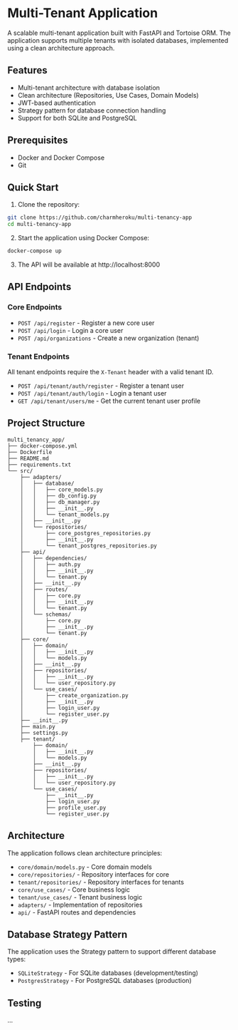 # Multi-Tenant Application

A scalable multi-tenant application built with FastAPI and Tortoise ORM. The application supports multiple tenants with isolated databases, implemented using a clean architecture approach.

## Features

- Multi-tenant architecture with database isolation
- Clean architecture (Repositories, Use Cases, Domain Models)
- JWT-based authentication
- Strategy pattern for database connection handling
- Support for both SQLite and PostgreSQL

## Prerequisites

- Docker and Docker Compose
- Git

## Quick Start

1. Clone the repository:
```bash
git clone https://github.com/charmheroku/multi-tenancy-app
cd multi-tenancy-app
```

2. Start the application using Docker Compose:
```bash
docker-compose up
```

3. The API will be available at http://localhost:8000


## API Endpoints

### Core Endpoints

- `POST /api/register` - Register a new core user
- `POST /api/login` - Login a core user
- `POST /api/organizations` - Create a new organization (tenant)

### Tenant Endpoints

All tenant endpoints require the `X-Tenant` header with a valid tenant ID.

- `POST /api/tenant/auth/register` - Register a tenant user
- `POST /api/tenant/auth/login` - Login a tenant user
- `GET /api/tenant/users/me` - Get the current tenant user profile

## Project Structure

```
multi_tenancy_app/
├── docker-compose.yml
├── Dockerfile
├── README.md
├── requirements.txt
└── src/
    ├── adapters/
    │   ├── database/
    │   │   ├── core_models.py
    │   │   ├── db_config.py
    │   │   ├── db_manager.py
    │   │   ├── __init__.py
    │   │   └── tenant_models.py
    │   ├── __init__.py
    │   └── repositories/
    │       ├── core_postgres_repositories.py
    │       ├── __init__.py
    │       └── tenant_postgres_repositories.py
    ├── api/
    │   ├── dependencies/
    │   │   ├── auth.py
    │   │   ├── __init__.py
    │   │   └── tenant.py
    │   ├── __init__.py
    │   ├── routes/
    │   │   ├── core.py
    │   │   ├── __init__.py
    │   │   └── tenant.py
    │   └── schemas/
    │       ├── core.py
    │       ├── __init__.py
    │       └── tenant.py
    ├── core/
    │   ├── domain/
    │   │   ├── __init__.py
    │   │   └── models.py
    │   ├── __init__.py
    │   ├── repositories/
    │   │   ├── __init__.py
    │   │   └── user_repository.py
    │   └── use_cases/
    │       ├── create_organization.py
    │       ├── __init__.py
    │       ├── login_user.py
    │       └── register_user.py
    ├── __init__.py
    ├── main.py
    ├── settings.py
    ├── tenant/
        ├── domain/
        │   ├── __init__.py
        │   └── models.py
        ├── __init__.py
        ├── repositories/
        │   ├── __init__.py
        │   └── user_repository.py
        └── use_cases/
            ├── __init__.py
            ├── login_user.py
            ├── profile_user.py
            └── register_user.py
```

## Architecture

The application follows clean architecture principles:

- `core/domain/models.py` - Core domain models
- `core/repositories/` - Repository interfaces for core
- `tenant/repositories/` - Repository interfaces for tenants
- `core/use_cases/` - Core business logic
- `tenant/use_cases/` - Tenant business logic
- `adapters/` - Implementation of repositories
- `api/` - FastAPI routes and dependencies

## Database Strategy Pattern

The application uses the Strategy pattern to support different database types:

- `SQLiteStrategy` - For SQLite databases (development/testing)
- `PostgresStrategy` - For PostgreSQL databases (production)

## Testing
...

